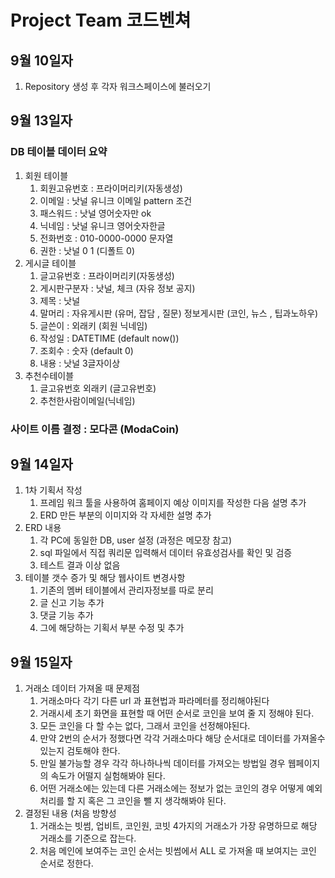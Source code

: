 # Project Team 코드벤쳐
## 9월 10일자 
1. Repository 생성 후 각자 워크스페이스에 불러오기
## 9월 13일자
### DB 테이블 데이터 요약  

1. 회원 테이블
    1. 회원고유번호 : 프라이머리키(자동생성)
    2. 이메일 : 낫널 유니크  이메일 pattern 조건 
    3. 패스워드 : 낫널 영어숫자만 ok
    4. 닉네임 : 낫널 유니크 영어숫자한글
    5. 전화번호	: 010-0000-0000 문자열
    6. 권한 : 낫널 0 1 (디폴트 0) 
2. 게시글 테이블
    1. 글고유번호 : 프라이머리키(자동생성)
    2. 게시판구분자 : 낫널, 체크 (자유 정보 공지) 
    3. 제목	: 낫널 
    4. 말머리 : 자유게시판 (유머, 잡담 , 질문) 정보게시판 (코인, 뉴스 , 팁과노하우)
    5. 글쓴이 : 외래키 (회원 닉네임)
    6. 작성일 : DATETIME (default now())
    7. 조회수 : 숫자 (default 0)
    8. 내용 : 낫널 3글자이상  
3. 추천수테이블
    1. 글고유번호	외래키 (글고유번호)	
    2. 추천한사람이메일(닉네임)
### 사이트 이름 결정 : 모다콘 (ModaCoin) 


## 9월 14일자
1. 1차 기획서 작성
    1. 프레임 워크 툴을 사용하여 홈페이지 예상 이미지를 작성한 다음 설명 추가
    2. ERD 만든 부분의 이미지와 각 자세한 설명 추가
2. ERD 내용
    1. 각 PC에 동일한 DB, user 설정 (과정은 메모장 참고) 
    2. sql 파일에서 직접 쿼리문 입력해서 데이터 유효성검사를 확인 및 검증
    4. 테스트 결과 이상 없음 
3. 테이블 갯수 증가 및 해당 웹사이트 변경사항
    1. 기존의 멤버 테이블에서 관리자정보를 따로 분리 
    2. 글 신고 기능 추가
    3. 댓글 기능 추가
    4. 그에 해당하는 기획서 부분 수정 및 추가

## 9월 15일자
1. 거래소 데이터 가져올 때 문제점
    1. 거래소마다 각기 다른 url 과 표현법과 파라메터를 정리해야된다
    2. 거래시세 초기 화면을 표현할 때 어떤 순서로 코인을 보여 줄 지 정해야 된다.
    3. 모든 코인을 다 할 수는 없다, 그래서 코인을 선정해야된다.
    4. 만약 2번의 순서가 정했다면 각각 거래소마다 해당 순서대로 데이터를 가져올수 있는지 검토해야 한다.
    5. 만일 불가능할 경우 각각 하나하나씩 데이터를 가져오는 방법일 경우 웹페이지의 속도가 어떨지 실험해봐야 된다.
    6. 어떤 거래소에는 있는데 다른 거래소에는 정보가 없는 코인의 경우 어떻게 예외처리를 할 지 혹은 그 코인을 뺄 지 생각해봐야 된다.
2. 결정된 내용 (처음 방향성
    1. 거래소는 빗썸, 업비트, 코인원, 코빗 4가지의 거래소가 가장 유명하므로 해당 거래소를 기준으로 잡는다.
    2. 처음 메인에 보여주는 코인 순서는 빗썸에서 ALL 로 가져올 때 보여지는 코인 순서로 정한다.











